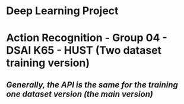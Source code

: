 # Deep Learning Project
# Action Recognition - Group 04 - DSAI K65 - HUST (Two dataset training version)

*Generally, the API is the same for the training one dataset version (the main version)*
---

